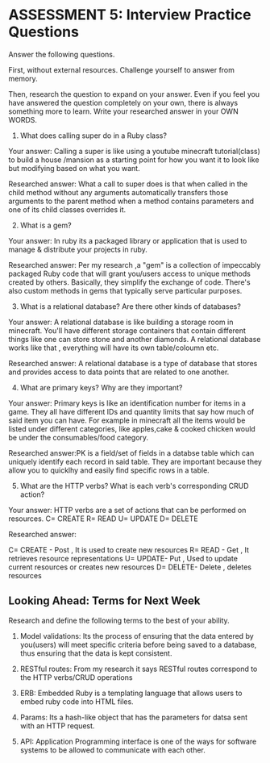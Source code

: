 # ASSESSMENT 5: Interview Practice Questions

Answer the following questions.

First, without external resources. Challenge yourself to answer from memory.

Then, research the question to expand on your answer. Even if you feel you have answered the question completely on your own, there is always something more to learn. Write your researched answer in your OWN WORDS.

1. What does calling super do in a Ruby class?

Your answer: Calling a super is like using a youtube minecraft tutorial(class) to build a house /mansion as a starting point for how you want it to look like but modifying based on what you want. 


Researched answer: What a call to super does is that when called in the child method without any arguments automatically transfers those arguments to the parent method when a method contains parameters and one of its child classes overrides it.






2. What is a gem?

Your answer: In ruby its a packaged library or application that is used to manage & distribute your projects in ruby.

Researched answer: Per my research ,a "gem" is a collection of impeccably  packaged Ruby code that will grant you/users access to unique methods created by others. Basically, they simplify the exchange of code. There's also custom methods in gems  that typically serve particular purposes.





3. What is a relational database? Are there other kinds of databases?

Your answer: A relational database is like building a storage room in minecraft. You'll have different storage containers that contain different things like one can store stone and another diamonds. A relational database works like that , everything will have its own table/coloumn etc.

Researched answer: 
A relational database is a type of database that stores and provides access to data points that are related to one another.











4. What are primary keys? Why are they important?

Your answer: Primary keys is like an identification number for items in a game. They all have different IDs and quantity limits that say how much of said item you can have. For example in minecraft all the items would be listed under different categories, like apples,cake & cooked chicken would be under the consumables/food category. 

Researched answer:PK is a field/set of fields in a databse table which can uniquely identify each record in said table. They are important because they allow you to quicklhy and easily find specific rows in a table.













5. What are the HTTP verbs? What is each verb's corresponding CRUD action?

Your answer: HTTP verbs are a set of actions that can be performed on resources. 
C= CREATE
R= READ
U= UPDATE
D= DELETE

Researched answer:

C= CREATE - Post , It is used to create new resources
R= READ - Get , It retrieves resource representations
U= UPDATE- Put  , Used to update current resources or creates new resources
D= DELETE- Delete , deletes resources










## Looking Ahead: Terms for Next Week

Research and define the following terms to the best of your ability.

1. Model validations: Its the  process of ensuring that the data entered by you(users) will meet specific criteria before being saved to a database, thus ensuring that the data is kept consistent.

2. RESTful routes: From my research it says RESTful routes correspond to the HTTP verbs/CRUD operations

3. ERB: Embedded Ruby is a templating language that allows users to embed ruby code into HTML files.

4. Params: Its a hash-like object that has the parameters for datsa sent with an HTTP request.

5. API: Application Programming interface is one of the ways for software systems to be allowed to communicate with each other.
